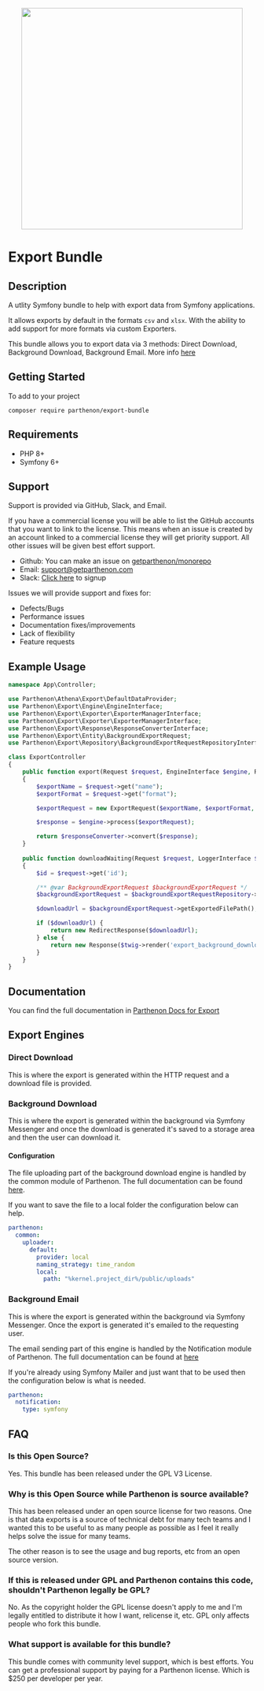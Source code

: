 <p align="center">
  <img width="450px" src="https://getparthenon.com/images/logo.svg">
</p>

<p align="center">
  <h1>Export Bundle</h1>
</p>

## Description

A utlity Symfony bundle to help with export data from Symfony applications.

It allows exports by default in the formats `csv` and `xlsx`. With the ability to add support for more formats via custom Exporters.

This bundle allows you to export data via 3 methods: Direct Download, Background Download, Background Email. More info [here](#export-engines)

## Getting Started

To add to your project

`composer require parthenon/export-bundle`

## Requirements

* PHP 8+
* Symfony 6+

## Support

Support is provided via GitHub, Slack, and Email.

If you have a commercial license you will be able to list the GitHub accounts that you want to link to the license. This
means when an issue is created by an account linked to a commercial license they will get priority support. All other
issues will be given best effort support.

* Github: You can make an issue on [getparthenon/monorepo](https://github.com/getparthenon/monorepo/issues/new/choose)
* Email: support@getparthenon.com
* Slack: [Click here](https://join.slack.com/t/parthenonsupport/shared_invite/zt-1kmmuvul0-Ai1Sp6j3SzlF955Z~CD~~Q) to signup

Issues we will provide support and fixes for:

* Defects/Bugs
* Performance issues
* Documentation fixes/improvements
* Lack of flexibility
* Feature requests

## Example Usage

```php
namespace App\Controller;

use Parthenon\Athena\Export\DefaultDataProvider;
use Parthenon\Export\Engine\EngineInterface;
use Parthenon\Export\Exporter\ExporterManagerInterface;
use Parthenon\Export\Exporter\ExporterManagerInterface;
use Parthenon\Export\Response\ResponseConverterInterface;
use Parthenon\Export\Entity\BackgroundExportRequest;
use Parthenon\Export\Repository\BackgroundExportRequestRepositoryInterface;

class ExportController
{
    public function export(Request $request, EngineInterface $engine, ResponseConverterInterface $responseConverter)
    {
        $exportName = $request->get("name");
        $exportFormat = $request->get("format");

        $exportRequest = new ExportRequest($exportName, $exportFormat, DefaultDataProvider::class, $parameters);

        $response = $engine->process($exportRequest);

        return $responseConverter->convert($response);
    }
    
    public function downloadWaiting(Request $request, LoggerInterface $logger, BackgroundExportRequestRepositoryInterface $backgroundExportRequestRepository, Environment $twig)
    {
        $id = $request->get('id');

        /** @var BackgroundExportRequest $backgroundExportRequest */
        $backgroundExportRequest = $backgroundExportRequestRepository->findById($id);

        $downloadUrl = $backgroundExportRequest->getExportedFilePath();

        if ($downloadUrl) {
            return new RedirectResponse($downloadUrl);
        } else {
            return new Response($twig->render('export_background_download.html.twig'));
        }
    }
}
```

## Documentation

You can find the full documentation in [Parthenon Docs for Export](https://getparthenon.com/docs/next/export/overview)

## Export Engines

### Direct Download 

This is where the export is generated within the HTTP request and a download file is provided.

### Background Download

This is where the export is generated within the background via Symfony Messenger and once the download is generated it's saved to a storage area and then the user can download it.

#### Configuration

The file uploading part of the background download engine is handled by the common module of Parthenon. The full documentation can be found [here](https://getparthenon.com/docs/next/common/upload/).

If you want to save the file to a local folder the configuration below can help.

```yaml
parthenon:
  common:
    uploader:
      default:
        provider: local
        naming_strategy: time_random
        local:  
          path: "%kernel.project_dir%/public/uploads"
```
### Background Email

This is where the export is generated within the background via Symfony Messenger. Once the export is generated it's emailed to the requesting user.

The email sending part of this engine is handled by the Notification module of Parthenon. The full documentation can be found at [here](https://getparthenon.com/docs/next/notification/email)

If you're already using Symfony Mailer and just want that to be used then the configuration below is what is needed.

```yaml
parthenon:
  notification:
    type: symfony
```

## FAQ

### Is this Open Source?

Yes. This bundle has been released under the GPL V3 License.

### Why is this Open Source while Parthenon is source available?

This has been released under an open source license for two reasons. One is that data exports is a source of technical debt for many tech teams and I wanted this to be useful to as many people as possible as I feel it really helps solve the issue for many teams.

The other reason is to see the usage and bug reports, etc from an open source version.

### If this is released under GPL and Parthenon contains this code, shouldn't Parthenon legally be GPL?

No. As the copyright holder the GPL license doesn't apply to me and I'm legally entitled to distribute it how I want, relicense it, etc. GPL only affects people who fork this bundle.

### What support is available for this bundle?

This bundle comes with community level support, which is best efforts. You can get a professional support by paying for a Parthenon license. Which is $250 per developer per year.

